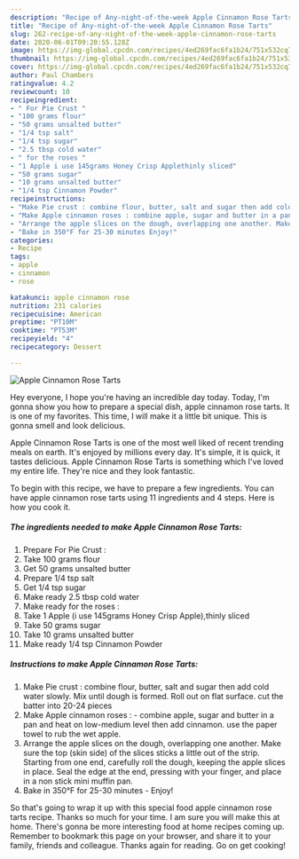 ```yaml
---
description: "Recipe of Any-night-of-the-week Apple Cinnamon Rose Tarts"
title: "Recipe of Any-night-of-the-week Apple Cinnamon Rose Tarts"
slug: 262-recipe-of-any-night-of-the-week-apple-cinnamon-rose-tarts
date: 2020-06-01T09:20:55.128Z
image: https://img-global.cpcdn.com/recipes/4ed269fac6fa1b24/751x532cq70/apple-cinnamon-rose-tarts-recipe-main-photo.jpg
thumbnail: https://img-global.cpcdn.com/recipes/4ed269fac6fa1b24/751x532cq70/apple-cinnamon-rose-tarts-recipe-main-photo.jpg
cover: https://img-global.cpcdn.com/recipes/4ed269fac6fa1b24/751x532cq70/apple-cinnamon-rose-tarts-recipe-main-photo.jpg
author: Paul Chambers
ratingvalue: 4.2
reviewcount: 10
recipeingredient:
- " For Pie Crust "
- "100 grams flour"
- "50 grams unsalted butter"
- "1/4 tsp salt"
- "1/4 tsp sugar"
- "2.5 tbsp cold water"
- " for the roses "
- "1 Apple i use 145grams Honey Crisp Applethinly sliced"
- "50 grams sugar"
- "10 grams unsalted butter"
- "1/4 tsp Cinnamon Powder"
recipeinstructions:
- "Make Pie crust : combine flour, butter, salt and sugar then add cold water slowly. Mix until dough is formed. Roll out on flat surface. cut the batter into 20-24 pieces"
- "Make Apple cinnamon roses : combine apple, sugar and butter in a pan and heat on low-medium level then add cinnamon. use the paper towel to rub the wet apple."
- "Arrange the apple slices on the dough, overlapping one another. Make sure the top (skin side) of the slices sticks a little out of the strip. Starting from one end, carefully roll the dough, keeping the apple slices in place. Seal the edge at the end, pressing with your finger, and place in a non stick mini muffin pan."
- "Bake in 350°F for 25-30 minutes Enjoy!"
categories:
- Recipe
tags:
- apple
- cinnamon
- rose

katakunci: apple cinnamon rose 
nutrition: 231 calories
recipecuisine: American
preptime: "PT10M"
cooktime: "PT53M"
recipeyield: "4"
recipecategory: Dessert

---
```



![Apple Cinnamon Rose Tarts](https://img-global.cpcdn.com/recipes/4ed269fac6fa1b24/751x532cq70/apple-cinnamon-rose-tarts-recipe-main-photo.jpg)

Hey everyone, I hope you're having an incredible day today. Today, I'm gonna show you how to prepare a special dish, apple cinnamon rose tarts. It is one of my favorites. This time, I will make it a little bit unique. This is gonna smell and look delicious.

Apple Cinnamon Rose Tarts is one of the most well liked of recent trending meals on earth. It's enjoyed by millions every day. It's simple, it is quick, it tastes delicious. Apple Cinnamon Rose Tarts is something which I've loved my entire life. They're nice and they look fantastic.




To begin with this recipe, we have to prepare a few ingredients. You can have apple cinnamon rose tarts using 11 ingredients and 4 steps. Here is how you cook it.

##### The ingredients needed to make Apple Cinnamon Rose Tarts:

1. Prepare  For Pie Crust :
1. Take 100 grams flour
1. Get 50 grams unsalted butter
1. Prepare 1/4 tsp salt
1. Get 1/4 tsp sugar
1. Make ready 2.5 tbsp cold water
1. Make ready  for the roses :
1. Take 1 Apple (i use 145grams Honey Crisp Apple),thinly sliced
1. Take 50 grams sugar
1. Take 10 grams unsalted butter
1. Make ready 1/4 tsp Cinnamon Powder




##### Instructions to make Apple Cinnamon Rose Tarts:

1. Make Pie crust : combine flour, butter, salt and sugar then add cold water slowly. Mix until dough is formed. Roll out on flat surface. cut the batter into 20-24 pieces
1. Make Apple cinnamon roses : - combine apple, sugar and butter in a pan and heat on low-medium level then add cinnamon. use the paper towel to rub the wet apple.
1. Arrange the apple slices on the dough, overlapping one another. Make sure the top (skin side) of the slices sticks a little out of the strip. Starting from one end, carefully roll the dough, keeping the apple slices in place. Seal the edge at the end, pressing with your finger, and place in a non stick mini muffin pan.
1. Bake in 350°F for 25-30 minutes - Enjoy!




So that's going to wrap it up with this special food apple cinnamon rose tarts recipe. Thanks so much for your time. I am sure you will make this at home. There's gonna be more interesting food at home recipes coming up. Remember to bookmark this page on your browser, and share it to your family, friends and colleague. Thanks again for reading. Go on get cooking!

